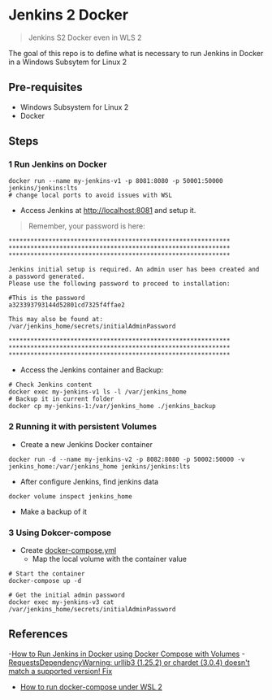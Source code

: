 # Jenkins 2 Docker 

> Jenkins S2 Docker even in WLS 2

The goal of this repo is to define what is necessary to run Jenkins in Docker in a Windows Subsytem for Linux 2

## Pre-requisites

- Windows Subsystem for Linux 2
- Docker

## Steps

### 1 Run Jenkins on Docker

```shell
docker run --name my-jenkins-v1 -p 8081:8080 -p 50001:50000 jenkins/jenkins:lts
# change local ports to avoid issues with WSL
```

- Access Jenkins at [http://localhost:8081](http://localhost:8081) and setup it.

> Remember, your password is here:

```shell
*************************************************************
*************************************************************
*************************************************************

Jenkins initial setup is required. An admin user has been created and a password generated.
Please use the following password to proceed to installation:

#This is the password
a323393793144d52801cd7325f4ffae2

This may also be found at: /var/jenkins_home/secrets/initialAdminPassword

*************************************************************
*************************************************************
*************************************************************
```

- Access the Jenkins container and Backup:

```shell
# Check Jenkins content
docker exec my-jenkins-v1 ls -l /var/jenkins_home
# Backup it in current folder
docker cp my-jenkins-1:/var/jenkins_home ./jenkins_backup
```

### 2 Running it with persistent Volumes

- Create a new Jenkins Docker container

```shell
docker run -d --name my-jenkins-v2 -p 8082:8080 -p 50002:50000 -v jenkins_home:/var/jenkins_home jenkins/jenkins:lts
```

- After configure Jenkins, find jenkins data

```shell
docker volume inspect jenkins_home
```

- Make a backup of it

### 3 Using Dokcer-compose

- Create [docker-compose.yml](./docker-compose.yml)
  - Map the local volume with the container value

```shell
# Start the container
docker-compose up -d

# Get the initial admin password
docker exec my-jenkins-v3 cat /var/jenkins_home/secrets/initialAdminPassword

```

## References

-[How to Run Jenkins in Docker using Docker Compose with Volumes](https://adamtheautomator.com/jenkins-docker/)
-[RequestsDependencyWarning: urllib3 (1.25.2) or chardet (3.0.4) doesn't match a supported version! Fix](https://stackoverflow.com/questions/56155627/requestsdependencywarning-urllib3-1-25-2-or-chardet-3-0-4-doesnt-match-a-s)
- [How to run docker-compose under WSL 2](https://stackoverflow.com/questions/60746121/how-to-run-docker-compose-under-wsl-2)
